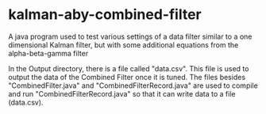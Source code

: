 # kalman-aby-combined-filter
A java program used to test various settings of a data filter similar to a one dimensional Kalman filter, but with some additional equations from the alpha-beta-gamma filter

In the Output directory, there is a file called "data.csv". This file is used to output the data of the Combined Filter once it is tuned.
The files besides "CombinedFilter.java" and "CombinedFilterRecord.java" are used to compile and run "CombinedFilterRecord.java" so that it can write data to a file (data.csv).
